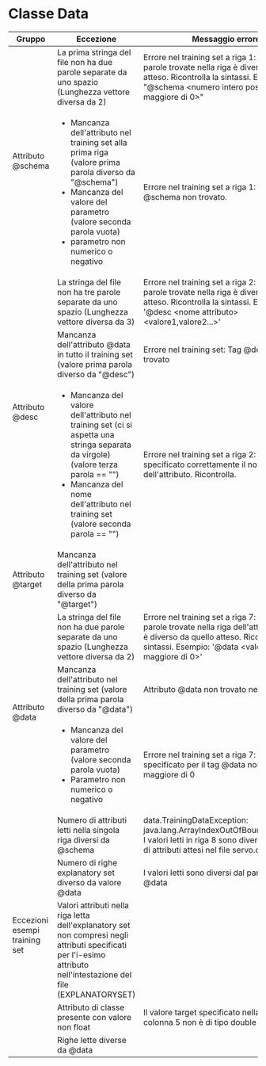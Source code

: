 # Classe Data

<table>
    <thead>
        <tr>
            <th>Gruppo</th>
            <th>Eccezione</th>
            <th>Messaggio errore</th>
            <th>Implementata</th>
            <th>Testata</th>
        </tr>
    </thead>
    <tbody>
        <tr>
            <td rowspan=2>Attributo @schema</td>
            <td>La prima stringa del file non ha due parole separate da uno spazio (Lunghezza vettore diversa da 2)</td>
            <td>Errore nel training set a riga 1: il numero di parole trovate nella riga è diverso da quello atteso.
Ricontrolla la sintassi.
Esempio: "@schema &ltnumero intero positivo maggiore di 0&gt"</td>
            <td align="center">✓</td>
            <td align="center">✓</td>
        </tr>
        <tr>
            <td>
              <ul>
                  <li>Mancanza dell'attributo nel training set alla prima riga (valore prima parola diverso da "@schema")</li>
                  <li> Mancanza del valore del parametro (valore seconda parola vuota)</li><li>parametro non numerico o negativo
              </ul>
            </td>
            <td >Errore nel training set a riga 1: Attributo @schema non trovato.</td>
            <td align="center">✓</td>
            <td align="center">✓</td>
        </tr>
        <!-- -- -- -- -- -- -- -- FINE RIGA -- -- -- -- -- -- -- -- -- -- -->
        <!-- Aggiungere eccezione se il numero di attributi specificati con desc è uguale a quelli di schema -->
        <tr>
            <td rowspan=3>Attributo @desc</td>
            <td>La stringa del file non ha tre parole separate da uno spazio (Lunghezza vettore diversa da 3)</td>
            <td >Errore nel training set a riga 2: il numero di parole trovate nella riga è diverso da quello atteso.
Ricontrolla la sintassi.
Esempio: '@desc &ltnome attributo&gt &ltvalore1,valore2...&gt'</td>
            <td align="center">✓</td>
            <td align="center">✓</td>
        </tr>
        <tr>
            <td>Mancanza dell'attributo @data in tutto il training set (valore prima parola diverso da "@desc")</td>
            <td >Errore nel training set: Tag @desc non trovato</td>
            <td align="center">✓</td>
            <td align="center">✓</td>
        </tr>
        <tr>
            <td>
              <ul>
                <li> Mancanza del valore dell'attributo nel training set (ci si aspetta una stringa separata da virgole) (valore terza parola  == "") </li>
                <li> Mancanza del nome dell'attributo nel training set (valore seconda parola == "") </li>
            </ul>
          </td>
            <td >Errore nel training set a riga 2: Non è stato specificato correttamente il nome dell'attributo. Ricontrolla.</td>
            <td align="center">✓</td>
            <td align="center">✓</td>
        </tr>
        <!-- -- -- -- -- -- -- -- FINE RIGA -- -- -- -- -- -- -- -- -- -- -->
        <tr>
            <td >Attributo @target</td>
            <td>Mancanza dell'attributo nel training set (valore della prima parola diverso da "@target")</td>
            <td ></td>
            <td align="center">✓</td>
            <td align="center">✓</td>
        </tr>
        <!-- -- -- -- -- -- -- -- FINE RIGA -- -- -- -- -- -- -- -- -- -- -->
        <tr>
            <td rowspan=3>Attributo @data</td>
            <td>La stringa del file non ha due parole separate da uno spazio (Lunghezza vettore diversa da 2)</td>
            <td >Errore nel training set a riga 7: il numero di parole trovate nella riga dell'attributo @data è diverso da quello atteso.
Ricontrolla la sintassi.
Esempio: '@data &ltvalore intero maggiore di 0&gt'
</td>
            <td align="center">✓</td>
            <td align="center">✓</td>
        </tr>
        <tr>
            <td>Mancanza dell'attributo nel training set (valore della prima parola diverso da "@data")</td>
            <td >Attributo @data non trovato nel training set</td>
            <td align="center">✓</td>
            <td align="center">✓</td>
        </tr>
        <tr>
            <td>
              <ul>
                  <li> Mancanza del valore del parametro (valore seconda parola vuota)</li>
                  <li> Parametro non numerico o negativo</li>
              </ul>
            </td>
            <td > Errore nel training set a riga 7: il parametro specificato per il tag @data non è un intero maggiore di 0</td>
            <td align="center">✓</td>
            <td align="center">✓</td>
        </tr>
        <!-- -- -- -- -- -- -- -- FINE RIGA -- -- -- -- -- -- -- -- -- -- -->
        <tr>
            <td rowspan=5>Eccezioni esempi training set</td>
            <td>Numero di attributi letti nella singola riga diversi da @schema</td>
            <td >data.TrainingDataException: java.lang.ArrayIndexOutOfBoundsException: I valori letti in riga 8 sono diversi dal numero di attributi attesi nel file servo.dat</td>
            <td align="center">✓</td>
            <td align="center">✓</td>
        </tr>
        <tr>
            <td>Numero di righe explanatory set diverso da valore @data</td>
            <td>I valori letti sono diversi dal parametro @data</td>
            <td align="center">✓</td>
            <td align="center">✓</td>
        </tr>
        <tr>
            <td>Valori attributi nella riga letta dell'explanatory set non compresi negli attributi specificati per l'i-esimo attributo nell'intestazione del file (EXPLANATORYSET)</td>
            <td ></td>
            <td align="center">✓</td>
            <td align="center">✓</td>
        </tr>
        <tr>
            <td>
              Attributo di classe presente con valore non float
            </td>
            <td >Il valore target specificato nella riga 1, colonna 5 non è di tipo double</td>
            <td align="center">✓</td>
            <td align="center"></td>
        </tr>
        <tr>
            <td>Righe lette diverse da @data</td>
            <td ></td>
            <td align="center"></td>
            <td align="center"></td>
        </tr>
        <!-- Aggiungere numero di righe lette maggiore o minore di @data -->
    </tbody>
</table>
